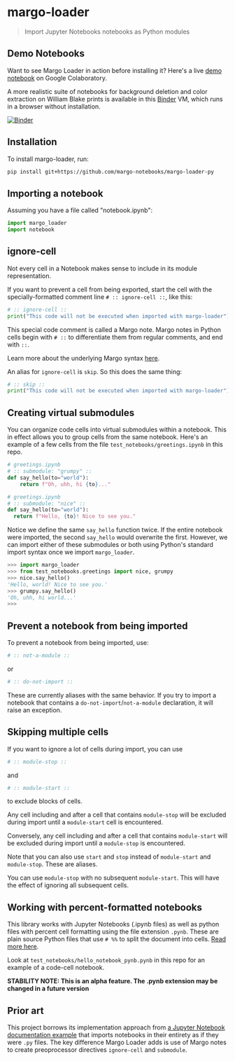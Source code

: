 # margo-loader

> Import Jupyter Notebooks notebooks as Python modules

## Demo Notebooks  

Want to see Margo Loader in action before installing it? Here's a live [demo notebook](https://colab.research.google.com/drive/1X1vuPRrj7SOpGl71wFCwFNgX40W18Kyl#scrollTo=WyrdS8A06eA6) on Google Colaboratory.

A more realistic suite of notebooks for background deletion and color extraction on William Blake prints is available in this [Binder](https://mybinder.org/v2/zenodo/10.5281/zenodo.4554402/) VM, which runs in a browser without installation.

[![Binder](https://mybinder.org/badge_logo.svg)](https://mybinder.org/v2/zenodo/10.5281/zenodo.4554402/)

## Installation

To install margo-loader, run:

```bash
pip install git+https://github.com/margo-notebooks/margo-loader-py
```

## Importing a notebook

Assuming you have a file called "notebook.ipynb":

```python
import margo_loader
import notebook
```

## ignore-cell

Not every cell in a Notebook makes sense to include in its module representation.

If you want to prevent a cell from being exported, start the cell with the specially-formatted comment line `# :: ignore-cell ::`, like this:

```python
# :: ignore-cell ::
print("This code will not be executed when imported with margo-loader")
```

This special code comment is called a Margo note. Margo notes in Python cells begin with `# ::` to differentiate them from regular comments, and end with `::`.

Learn more about the underlying Margo syntax [here](https://github.com/jakekara/nbdl/).

An alias for `ignore-cell` is `skip`. So this does the same thing:

```python
# :: skip ::
print("This code will not be executed when imported with margo-loader")
``` 
## Creating virtual submodules

You can organize code cells into virtual submodules within
a notebook. This in effect allows you to group cells from the same notebook.
Here's an example of a few cells from the file
`test_notebooks/greetings.ipynb` in this repo.

```python
# greetings.ipynb
# :: submodule: "grumpy" ::
def say_hello(to="world"):
    return f"Oh, uhh, hi {to}..."
```

```python
# greetings.ipynb
# :: submodule: "nice" ::
def say_hello(to="world"):
  return f"Hello, {to}! Nice to see you."
```

Notice we define the same `say_hello` function twice. If the entire notebook
were imported, the second `say_hello` would overwrite the first. However, we can
import either of these submodules or both using Python's standard import syntax once we
import `margo_loader`.

```python
>>> import margo_loader
>>> from test_notebooks.greetings import nice, grumpy
>>> nice.say_hello()
'Hello, world! Nice to see you.'
>>> grumpy.say_hello()
'Oh, uhh, hi world...'
>>>
```

## Prevent a notebook from being imported

To prevent a notebook from being imported, use:

```python
# :: not-a-module ::
```

or 

```python
# :: do-not-import ::
```

These are currently aliases with the same behavior. If you try to import a notebook that contains a `do-not-import`/`not-a-module` declaration, it will raise an exception.

## Skipping multiple cells

If you want to ignore a lot of cells during import, you can use


```python
# :: module-stop ::
```

and

```python
# :: module-start :: 
```

to exclude blocks of cells.

Any cell including and after a cell that contains `module-stop` will be excluded during import until a `module-start` cell is encountered.

Conversely, any cell including and after a cell that contains `module-start` will be excluded during import until a `module-stop` is encountered.

Note that you can also use `start` and `stop` instead of `module-start` and `module-stop`. These are aliases.

You can use `module-stop` with no subsequent `module-start`. This will have the effect of ignoring all subsequent cells.

## Working with percent-formatted notebooks

This library works with Jupyter Notebooks (.ipynb files) as well as python files
with percent cell formatting using the file extension `.pynb`. These are plain
source Python files that use `# %%` to split the document into cells. [Read more
here](https://code.visualstudio.com/docs/python/jupyter-support-py).

Look at `test_notebooks/hello_notebook_pynb.pynb` in this repo for an example of
a code-cell notebook.

**STABILITY NOTE: This is an alpha feature. The .pynb extension may be changed in a future version**

## Prior art

This project borrows its implementation approach from [a Jupyter Notebook
documentation
example](https://jupyter-notebook.readthedocs.io/en/stable/examples/Notebook/Importing%20Notebooks.html)
that imports notebooks in their entirety as if they were `.py` files. The key difference Margo Loader adds is use of Margo notes to create preoprocessor directives  `ignore-cell` and `submodule`.